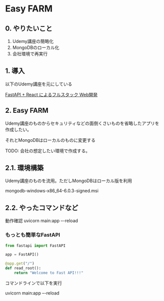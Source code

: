# Easy FARM

## 0. やりたいこと

1. Udemy講座の簡略化
2. MongoDBのローカル化
3. 会社環境で再実行

## 1. 導入

以下のUdemy講座を元にしている

[FastAPI + React によるフルスタック Web開発](https://www.udemy.com/course/farm-stack-react-fastapi/)

## 2. Easy FARM

Udemy講座のものからセキュリティなどの面倒くさいものを省略したアプリを作成したい。

それとMongoDBはローカルのものに変更する

TODO: 会社の想定したい環境で作成する。

## 2.1. 環境構築

Udemy講座のものを流用。ただしMongoDBはローカル版を利用

mongodb-windows-x86_64-6.0.3-signed.msi

## 2.2. やったコマンドなど

動作確認
uvicorn main:app –-reload

### もっとも簡単なFastAPI

~~~python
from fastapi import FastAPI

app = FastAPI()

@app.get("/")
def read_root():
    return "Welcome to Fast API!!!"
~~~

コマンドラインで以下を実行

uvicorn main:app –-reload